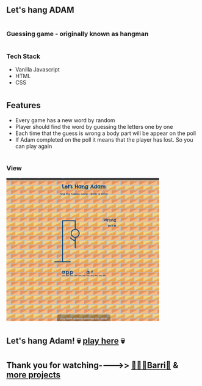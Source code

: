 ## Let's hang ADAM 
#
### Guessing game - originally known as hangman
#
### Tech Stack
- Vanilla Javascript
- HTML
- CSS 
#
## Features
- Every game has a new word by random
- Player should find the word by guessing the letters one by one 
- Each time that the guess is wrong a body part will be appear on the poll
- If Adam completed on the poll it means that the player has lost. So you can play again
#
### View


<img align='center' src="./adam.png" width="400"/>

#

 ## <a name="play">Let's hang Adam!</a> 💀 [play here](http://.com/) 💀
 #
## Thank you for watching---->> [👩🏻‍💻Barri🎨](http://bdesginstudio.co.uk) &  [more projects](https://github.com/BarriF13) 

